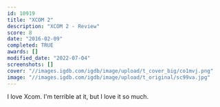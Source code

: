 ```yaml
---
id: 10919
title: "XCOM 2"
description: "XCOM 2 - Review"
score: 8
date: "2016-02-09"
completed: TRUE
awards: []
modified_date: "2022-07-04"
screenshots: []
cover: "//images.igdb.com/igdb/image/upload/t_cover_big/co1mvj.png"
image: "//images.igdb.com/igdb/image/upload/t_original/sc99va.jpg"
---
```

I love Xcom. I'm terrible at it, but I love it so much.